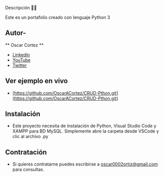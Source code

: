 Descripción 👨‍⚖️

Este es un portafolio creado con lenguaje Python 3

## Autor-
** Oscar Cortez **


* [Linkedin](https://www.linkedin.com/in/oscar-cortez-6058401a/) 
* [YouTube](https://youtu.be/E9PlulBIU3U/)
* [Twitter](https://twitter.com/oscar0101?t=rJR55R2Ue-rAKAiJAeuOnQ&s=09/)

## Ver ejemplo en vivo

* [https://github.com/OscarACortez/CRUD-Pthon.git](https://github.com/OscarACortez/CRUD-Pthon.git)


## Instalación 
* Este proyecto necesita de instalación de Python, Visual Studio Code y XAMPP para BD MySQL. Simplemente abre la carpeta desde VSCode y clic al archivo .py

## Contratación 
* Si quieres contratarne puedes escribirse a oscar0002ortiz@gmail.com para consultas.
